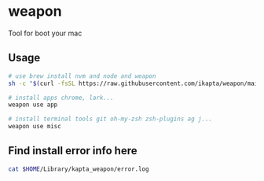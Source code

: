 # weapon

Tool for boot your mac

## Usage

```sh
# use brew install nvm and node and weapon
sh -c "$(curl -fsSL https://raw.githubusercontent.com/ikapta/weapon/main/boot.sh)"

# install apps chrome, lark...
weapon use app

# install terminal tools git oh-my-zsh zsh-plugins ag j...
weapon use misc

```

## Find install error info here

```bash
cat $HOME/Library/kapta_weapon/error.log
```
